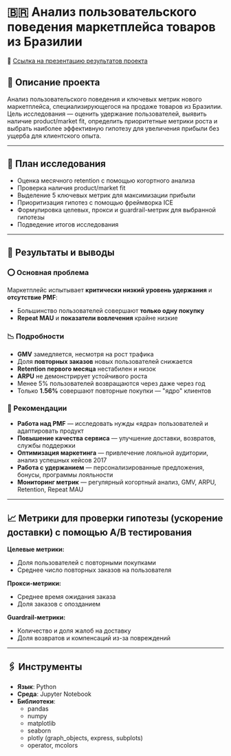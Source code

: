 # 🇧🇷 Анализ пользовательского поведения маркетплейса товаров из Бразилии

🔗 [Ссылка на презентацию результатов проекта](https://drive.google.com/file/d/1TsHYavdiP6tOu7QXXP8HOCvr-NOT9z7U/view?usp=sharing)

## 📄 Описание проекта

Анализ пользовательского поведения и ключевых метрик нового маркетплейса, специализирующегося на продаже товаров из Бразилии.  
Цель исследования — оценить удержание пользователей, выявить наличие product/market fit, определить приоритетные метрики роста и выбрать наиболее эффективную гипотезу для увеличения прибыли без ущерба для клиентского опыта.

---

## 📌 План исследования

- Оценка месячного retention с помощью когортного анализа
- Проверка наличия product/market fit
- Выделение 5 ключевых метрик для максимизации прибыли
- Приоритизация гипотез с помощью фреймворка ICE
- Формулировка целевых, прокси и guardrail-метрик для выбранной гипотезы
- Подведение итогов исследования

---

## 📝 Результаты и выводы

### ⭕ Основная проблема

Маркетплейс испытывает **критически низкий уровень удержания** и **отсутствие PMF**:
- Большинство пользователей совершают **только одну покупку**
- **Repeat MAU** и **показатели вовлечения** крайне низкие

### 📉 Подробности

- **GMV** замедляется, несмотря на рост трафика
- Доля **повторных заказов** новых пользователей снижается
- **Retention первого месяца** нестабилен и низок
- **ARPU** не демонстрирует устойчивого роста
- Менее 5% пользователей возвращаются через даже через год  
- Только **1.56%** совершают повторные покупки — "ядро" клиентов

### 🧾 Рекомендации

- **Работа над PMF** — исследовать нужды «ядра» пользователей и адаптировать продукт
- **Повышение качества сервиса** — улучшение доставки, возвратов, службы поддержки
- **Оптимизация маркетинга** — привлечение лояльной аудитории, анализ успешных кейсов 2017
- **Работа с удержанием** — персонализированные предложения, бонусы, программы лояльности
- **Мониторинг метрик** — регулярный когортный анализ, GMV, ARPU, Retention, Repeat MAU

---

## 📈 Метрики для проверки гипотезы (ускорение доставки) с помощью А/В тестирования

**Целевые метрики:**
- Доля пользователей с повторными покупками
- Среднее число повторных заказов на пользователя

**Прокси-метрики:**
- Среднее время ожидания заказа
- Доля заказов с опозданием

**Guardrail-метрики:**
- Количество и доля жалоб на доставку
- Доля возвратов и компенсаций из-за повреждений

---

## 🖇️ Инструменты

- **Язык**: Python
- **Среда**: Jupyter Notebook  
- **Библиотеки**:
  - pandas
  - numpy
  - matplotlib
  - seaborn
  - plotly (graph_objects, express, subplots)
  - operator, mcolors
